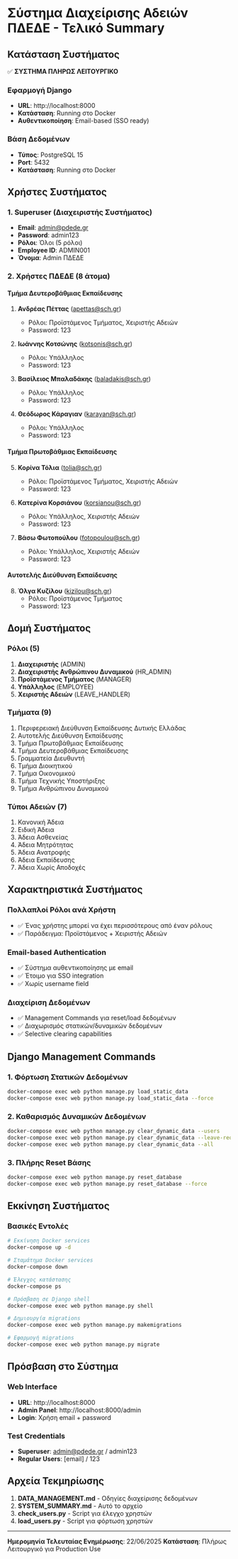 # Σύστημα Διαχείρισης Αδειών ΠΔΕΔΕ - Τελικό Summary

## Κατάσταση Συστήματος
✅ **ΣΥΣΤΗΜΑ ΠΛΗΡΩΣ ΛΕΙΤΟΥΡΓΙΚΟ**

### Εφαρμογή Django
- **URL**: http://localhost:8000
- **Κατάσταση**: Running στο Docker
- **Αυθεντικοποίηση**: Email-based (SSO ready)

### Βάση Δεδομένων
- **Τύπος**: PostgreSQL 15
- **Port**: 5432
- **Κατάσταση**: Running στο Docker

## Χρήστες Συστήματος

### 1. Superuser (Διαχειριστής Συστήματος)
- **Email**: admin@pdede.gr
- **Password**: admin123
- **Ρόλοι**: Όλοι (5 ρόλοι)
- **Employee ID**: ADMIN001
- **Όνομα**: Admin ΠΔΕΔΕ

### 2. Χρήστες ΠΔΕΔΕ (8 άτομα)

#### Τμήμα Δευτεροβάθμιας Εκπαίδευσης
1. **Ανδρέας Πέττας** (apettas@sch.gr)
   - Ρόλοι: Προϊστάμενος Τμήματος, Χειριστής Αδειών
   - Password: 123

2. **Ιωάννης Κοτσώνης** (kotsonis@sch.gr)
   - Ρόλοι: Υπάλληλος
   - Password: 123

3. **Βασίλειος Μπαλαδάκης** (baladakis@sch.gr)
   - Ρόλοι: Υπάλληλος
   - Password: 123

4. **Θεόδωρος Κάραγιαν** (karayan@sch.gr)
   - Ρόλοι: Υπάλληλος
   - Password: 123

#### Τμήμα Πρωτοβάθμιας Εκπαίδευσης
5. **Κορίνα Τόλια** (tolia@sch.gr)
   - Ρόλοι: Προϊστάμενος Τμήματος, Χειριστής Αδειών
   - Password: 123

6. **Κατερίνα Κορσιάνου** (korsianou@sch.gr)
   - Ρόλοι: Υπάλληλος, Χειριστής Αδειών
   - Password: 123

7. **Βάσω Φωτοπούλου** (fotopoulou@sch.gr)
   - Ρόλοι: Υπάλληλος, Χειριστής Αδειών
   - Password: 123

#### Αυτοτελής Διεύθυνση Εκπαίδευσης
8. **Όλγα Κυζίλου** (kizilou@sch.gr)
   - Ρόλοι: Προϊστάμενος Τμήματος
   - Password: 123

## Δομή Συστήματος

### Ρόλοι (5)
1. **Διαχειριστής** (ADMIN)
2. **Διαχειριστής Ανθρώπινου Δυναμικού** (HR_ADMIN)
3. **Προϊστάμενος Τμήματος** (MANAGER)
4. **Υπάλληλος** (EMPLOYEE)
5. **Χειριστής Αδειών** (LEAVE_HANDLER)

### Τμήματα (9)
1. Περιφερειακή Διεύθυνση Εκπαίδευσης Δυτικής Ελλάδας
2. Αυτοτελής Διεύθυνση Εκπαίδευσης
3. Τμήμα Πρωτοβάθμιας Εκπαίδευσης
4. Τμήμα Δευτεροβάθμιας Εκπαίδευσης
5. Γραμματεία Διευθυντή
6. Τμήμα Διοικητικού
7. Τμήμα Οικονομικού
8. Τμήμα Τεχνικής Υποστήριξης
9. Τμήμα Ανθρώπινου Δυναμικού

### Τύποι Αδειών (7)
1. Κανονική Άδεια
2. Ειδική Άδεια
3. Άδεια Ασθενείας
4. Άδεια Μητρότητας
5. Άδεια Ανατροφής
6. Άδεια Εκπαίδευσης
7. Άδεια Χωρίς Αποδοχές

## Χαρακτηριστικά Συστήματος

### Πολλαπλοί Ρόλοι ανά Χρήστη
- ✅ Ένας χρήστης μπορεί να έχει περισσότερους από έναν ρόλους
- ✅ Παράδειγμα: Προϊστάμενος + Χειριστής Αδειών

### Email-based Authentication
- ✅ Σύστημα αυθεντικοποίησης με email
- ✅ Έτοιμο για SSO integration
- ✅ Χωρίς username field

### Διαχείριση Δεδομένων
- ✅ Management Commands για reset/load δεδομένων
- ✅ Διαχωρισμός στατικών/δυναμικών δεδομένων
- ✅ Selective clearing capabilities

## Django Management Commands

### 1. Φόρτωση Στατικών Δεδομένων
```bash
docker-compose exec web python manage.py load_static_data
docker-compose exec web python manage.py load_static_data --force
```

### 2. Καθαρισμός Δυναμικών Δεδομένων
```bash
docker-compose exec web python manage.py clear_dynamic_data --users
docker-compose exec web python manage.py clear_dynamic_data --leave-requests
docker-compose exec web python manage.py clear_dynamic_data --all
```

### 3. Πλήρης Reset Βάσης
```bash
docker-compose exec web python manage.py reset_database
docker-compose exec web python manage.py reset_database --force
```

## Εκκίνηση Συστήματος

### Βασικές Εντολές
```bash
# Εκκίνηση Docker services
docker-compose up -d

# Σταμάτημα Docker services
docker-compose down

# Έλεγχος κατάστασης
docker-compose ps

# Πρόσβαση σε Django shell
docker-compose exec web python manage.py shell

# Δημιουργία migrations
docker-compose exec web python manage.py makemigrations

# Εφαρμογή migrations
docker-compose exec web python manage.py migrate
```

## Πρόσβαση στο Σύστημα

### Web Interface
- **URL**: http://localhost:8000
- **Admin Panel**: http://localhost:8000/admin
- **Login**: Χρήση email + password

### Test Credentials
- **Superuser**: admin@pdede.gr / admin123
- **Regular Users**: [email] / 123

## Αρχεία Τεκμηρίωσης

1. **DATA_MANAGEMENT.md** - Οδηγίες διαχείρισης δεδομένων
2. **SYSTEM_SUMMARY.md** - Αυτό το αρχείο
3. **check_users.py** - Script για έλεγχο χρηστών
4. **load_users.py** - Script για φόρτωση χρηστών

---

**Ημερομηνία Τελευταίας Ενημέρωσης**: 22/06/2025
**Κατάσταση**: Πλήρως Λειτουργικό για Production Use